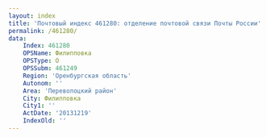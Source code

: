 ```yaml
---
layout: index
title: 'Почтовый индекс 461280: отделение почтовой связи Почты России'
permalink: /461280/
data:
    Index: 461280
    OPSName: Филипповка
    OPSType: О
    OPSSubm: 461249
    Region: 'Оренбургская область'
    Autonom: ''
    Area: 'Переволоцкий район'
    City: Филипповка
    City1: ''
    ActDate: '20131219'
    IndexOld: ''
---
```


